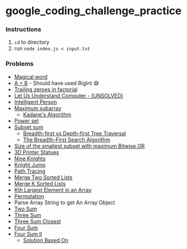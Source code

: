 # google_coding_challenge_practice

### Instructions
1. `cd` to directory
2. run `node index.js < input.txt`

### Problems

- [Magical word](https://www.hackerearth.com/practice/basic-programming/input-output/basics-of-input-output/practice-problems/algorithm/magical-word/)
- [A + B](https://www.hackerearth.com/practice/basic-programming/complexity-analysis/time-and-space-complexity/practice-problems/algorithm/a-b-4/) - Should have used BigInt 😅
- [Trailing zeroes in factorial](https://www.hackerearth.com/practice/basic-programming/implementation/basics-of-implementation/practice-problems/algorithm/trailing-zeroes-in-factorial/)
- [Let Us Understand Computer - (UNSOLVED)](https://www.hackerearth.com/practice/basic-programming/operators/basics-of-operators/practice-problems/algorithm/let-us-understand-computer-78476e7a/)
- [Intelligent Person](https://www.hackerearth.com/practice/algorithms/dynamic-programming/introduction-to-dynamic-programming-1/practice-problems/algorithm/intelligent-girl-1/)
- [Maximum subarray](https://leetcode.com/problems/maximum-subarray)
    - [Kadane's Algorithm](https://medium.com/@rsinghal757/kadanes-algorithm-dynamic-programming-how-and-why-does-it-work-3fd8849ed73d)
- [Power set](https://www.geeksforgeeks.org/power-set/)
- [Subset sum](https://www.geeksforgeeks.org/subset-sum-problem-dp-25/)
    - [Breadth-first vs Depth-first Tree Traversal](https://medium.com/@kenny.hom27/breadth-first-vs-depth-first-tree-traversal-in-javascript-48df2ebfc6d1)
    - [The Breadth-First Search Algorithm](https://medium.com/edureka/breadth-first-search-algorithm-17d2c72f0eaa)
- [Size of the smallest subset with maximum Bitwise OR](https://www.geeksforgeeks.org/size-of-the-smallest-subset-with-maximum-bitwise-or/)
- [3D Printer Statues](https://open.kattis.com/problems/3dprinter)
- [Nine Knights](https://open.kattis.com/problems/nineknights)
- [Knight Jump](https://open.kattis.com/problems/knightjump)
- [Path Tracing](https://open.kattis.com/problems/pathtracing)
- [Merge Two Sorted Lists](https://leetcode.com/problems/merge-two-sorted-lists/)
- [Merge K Sorted Lists](https://leetcode.com/problems/merge-k-sorted-lists/)
- [Kth Largest Element in an Array](https://leetcode.com/problems/kth-largest-element-in-an-array/)
- [Permutation](https://medium.com/weekly-webtips/step-by-step-guide-to-array-permutation-using-recursion-in-javascript-4e76188b88ff)
- Parse Array String to get An Array Object
- [Two Sum](https://leetcode.com/problems/two-sum/)
- [Three Sum](https://leetcode.com/problems/3sum/)
- [Three Sum Closest](https://leetcode.com/problems/3sum-closest/)
- [Four Sum](https://leetcode.com/problems/4sum/)
- [Four Sum II](https://leetcode.com/problems/4sum-ii/)
    - [Solution Based On](https://medium.com/@hylei_73413/4-sum-cf5e47f36126)



